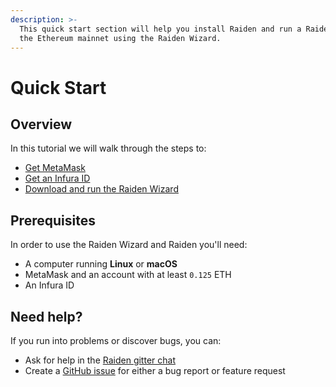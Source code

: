```yaml
---
description: >-
  This quick start section will help you install Raiden and run a Raiden node on
  the Ethereum mainnet using the Raiden Wizard.
---
```


# Quick Start

## Overview

In this tutorial we will walk through the steps to:

* [Get MetaMask](get-metamask.md)
* [Get an Infura ID](infura-quick-start.md)
* [Download and run the Raiden Wizard](download-and-run-the-raiden-wizard.md#download-the-raiden-wizard)

## Prerequisites

In order to use the Raiden Wizard and Raiden you'll need:

* A computer running **Linux** or **macOS**
* MetaMask and an account with at least `0.125` ETH
* An Infura ID

## Need help?

If you run into problems or discover bugs, you can:

* Ask for help in the [Raiden gitter chat](https://gitter.im/raiden-network/raiden)
* Create a [GitHub issue](https://github.com/raiden-network/raiden/issues/new/choose) for either a bug report or feature request

